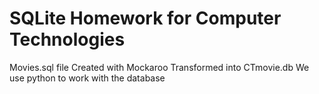 # SQLite Homework for Computer Technologies

Movies.sql file Created with Mockaroo
Transformed into CTmovie.db
We use python to work with the database
